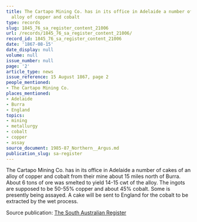 ```yaml
---
title: The Cartapo Mining Co. has in its office in Adelaide a number of cakes of an
  alloy of copper and cobalt
type: records
slug: 1845_76_sa_register_content_21006
url: /records/1845_76_sa_register_content_21006/
record_id: 1845_76_sa_register_content_21006
date: '1867-08-15'
date_display: null
volume: null
issue_number: null
page: '2'
article_type: news
issue_reference: 15 August 1867, page 2
people_mentioned:
- The Cartapo Mining Co.
places_mentioned:
- Adelaide
- Burra
- England
topics:
- mining
- metallurgy
- cobalt
- copper
- assay
source_document: 1985-87_Northern__Argus.md
publication_slug: sa-register
---
```


The Cartapo Mining Co. has in its office in Adelaide a number of cakes of an alloy of copper and cobalt from their mine about 15 miles north of Burra.  About 6 tons of ore was smelted to yield 14-15 cwt of the alloy.  The ingots are supposed to be 50-55% copper and about 45% cobalt.  Some is presently being assayed.  A cake will be sent to England for the cobalt to be extracted by the wet process.

Source publication: [The South Australian Register](/publications/sa-register/)
